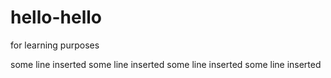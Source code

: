 # hello-hello
for learning purposes

some line inserted
some line inserted
some line inserted
some line inserted

